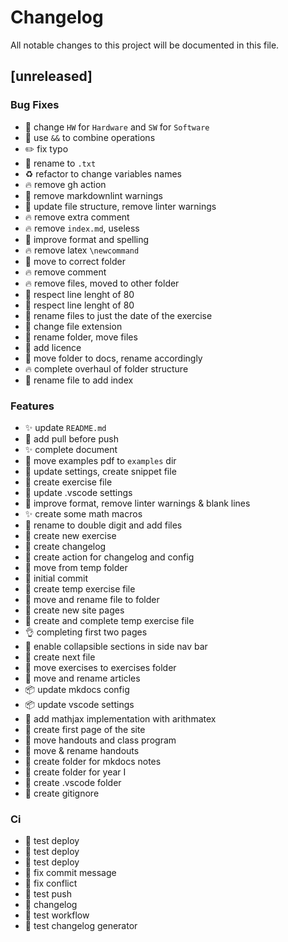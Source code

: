 # Changelog

All notable changes to this project will be documented in this file.

## [unreleased]

### Bug Fixes

- :pencil:  change `HW` for `Hardware` and `SW` for `Software`
- :art:  use `&&` to combine operations
- :pencil2:  fix typo
- :truck:  rename to `.txt`
- :recycle:  refactor to change variables names
- :fire:  remove gh action
- :rotating_light:  remove markdownlint warnings
- :art:  update file structure, remove linter warnings
- :fire:  remove extra comment
- :fire:  remove `index.md`, useless
- :art:  improve format and spelling
- :fire:  remove latex `\newcommand`
- :truck:  move to correct folder
- :fire:  remove comment
- :fire:  remove files, moved to other folder
- :rotating_light:  respect line lenght of 80
- :rotating_light:  respect line lenght of 80
- :truck:  rename files to just the date of the exercise
- :bug:  change file extension
- :truck:  rename folder, move files
- :page_facing_up:  add licence
- :truck:  move folder to docs, rename accordingly
- :fire:  complete overhaul of folder structure
- :truck:  rename file to add index

### Features

- ✨  update `README.md`
- :construction_worker:  add pull before push
- :sparkles:  complete document
- :truck:  move examples pdf to `examples` dir
- :speech_balloon:  update settings, create snippet file
- :tada:  create exercise file
- :speech_balloon:  update .vscode settings
- :art:  improve format, remove linter warnings & blank lines
- :sparkles:  create some math macros
- :truck:  rename to double digit and add files
- :tada:  create new exercise
- :tada:  create changelog
- :tada:  create action for changelog and config
- :truck:  move from temp folder
- :tada:  initial commit
- :tada:  create temp exercise file
- :truck:  move and rename file to folder
- :tada:  create new site pages
- :tada:  create and complete temp exercise file
- :ok_hand:  completing first two pages
- :lipstick:  enable collapsible sections in side nav bar
- :tada:  create next file
- :truck:  move exercises to exercises folder
- :truck:  move and rename articles
- :package:  update mkdocs config
- :package:  update vscode settings
- :tada:  add mathjax implementation with arithmatex
- :tada:  create first page of the site
- :truck:  move handouts and class program
- :truck:  move & rename handouts
- :tada:  create folder for mkdocs notes
- :tada:  create folder for year I
- :tada:  create .vscode folder
- :tada:  create gitignore

### Ci

- :construction:  test deploy
- :construction:  test deploy
- :construction:  test deploy
- :green_heart:  fix commit message
- :green_heart:  fix conflict
- :green_heart:  test push
- :green_heart:  changelog
- :green_heart:  test workflow
- :green_heart:  test changelog generator

<!-- generated by git-cliff -->
